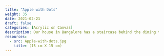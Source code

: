 ```yaml
---
title: "Apple with Dots"
weight: 35
date: 2021-02-21
draft: false
categories: [Acrylic on Canvas]
description: Our house in Bangalore has a staircase behind the dining table and the empty blocks of the steps called out to be filled. They inspired me to fill them up with one small canvas on each step. Given the location - the subjects had to be food inspired!
resources:
  - src: Apple-with-dots.jpg
    title: (15 cm X 15 cm)
---
```




